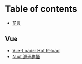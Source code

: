 # Table of contents

* [前言](README.md)

## Vue

* [Vue-Loader Hot Reload](vue/vue-loader-hot-reload.md)
* [Nuxt 源码体悟](vue/nuxt-yuan-ma-ti-wu.md)

